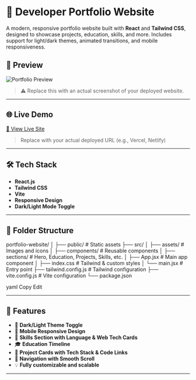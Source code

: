 # 🚀 Developer Portfolio Website

A modern, responsive portfolio website built with **React** and **Tailwind CSS**, designed to showcase projects, education, skills, and more. Includes support for light/dark themes, animated transitions, and mobile responsiveness.

## 📸 Preview

![Portfolio Preview](./preview.png)  
> ⚠️ Replace this with an actual screenshot of your deployed website.

---

## 🌐 Live Demo

[🔗 View Live Site](https://your-deployment-url.com)  
> Replace with your actual deployed URL (e.g., Vercel, Netlify)

---

## 🛠️ Tech Stack

- **React.js**
- **Tailwind CSS**
- **Vite**
- **Responsive Design**
- **Dark/Light Mode Toggle**

---

## 📁 Folder Structure

portfolio-website/
│
├── public/ # Static assets
├── src/
│ ├── assets/ # Images and icons
│ ├── components/ # Reusable components
│ ├── sections/ # Hero, Education, Projects, Skills, etc.
│ ├── App.jsx # Main app component
│ ├── index.css # Tailwind & custom styles
│ └── main.jsx # Entry point
├── tailwind.config.js # Tailwind configuration
├── vite.config.js # Vite configuration
└── package.json

yaml
Copy
Edit

---

## 🚧 Features

- 🌙 **Dark/Light Theme Toggle**
- 📱 **Mobile Responsive Design**
- 🧠 **Skills Section with Language & Web Tech Cards**
- 🎓 **Education Timeline**
- 🧩 **Project Cards with Tech Stack & Code Links**
- 🔗 **Navigation with Smooth Scroll**
- 💡 **Fully customizable and scalable**

---